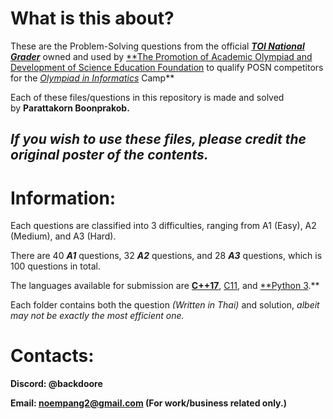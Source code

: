 # What is this about?

These are the Problem-Solving questions from the official [***TOI National Grader***](https://toi-coding.informatics.buu.ac.th/home/) owned and used by [**The Promotion of Academic Olympiad and Development of Science Education Foundation](https://www.posn.or.th/en/) to qualify POSN competitors for the [*Olympiad in Informatics*](https://www.posn.or.th/en/projects/academic-olympiad/oi/about/) Camp**

Each of these files/questions in this repository is made and solved by **Parattakorn Boonprakob.**

## ***If you wish to use these files, please credit the original poster of the contents.***

# Information:

Each questions are classified into 3 difficulties, ranging from A1 (Easy), A2 (Medium), and A3 (Hard).

There are 40 ***A1*** questions, 32 ***A2*** questions, and 28 ***A3*** questions, which is 100 questions in total.

The languages available for submission are [**C++17**](https://en.wikipedia.org/wiki/C%2B%2B17), [C11](https://en.wikipedia.org/wiki/C11_(C_standard_revision)), and [**Python 3](https://www.python.org/).**

Each folder contains both the question *(Written in Thai)* and solution, *albeit may not be exactly the most efficient one.*

# Contacts:

**Discord: @backdoore**

**Email: [noempang2@gmail.com](mailto:noempang2@gmail.com) (For work/business related only.)**